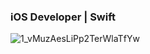 ### iOS Developer | Swift 
![1_vMuzAesLiPp2TerWlaTfYw](https://user-images.githubusercontent.com/20882895/176245474-43140f2f-8dcf-4686-802c-73e0f3b4cff4.png)
